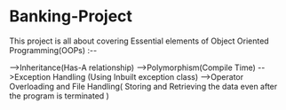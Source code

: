 # Banking-Project

This project is all about covering Essential elements of Object Oriented Programming(OOPs) :--

-->Inheritance(Has-A relationship)
-->Polymorphism(Compile Time)
-->Exception Handling (Using Inbuilt exception class)
-->Operator Overloading 
and File Handling( Storing and Retrieving the data even after the program is terminated )
